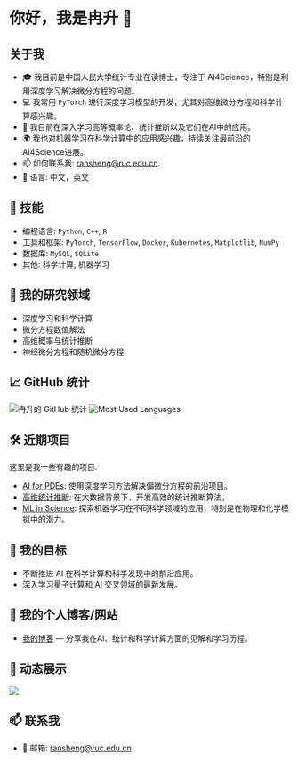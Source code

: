 # 你好，我是冉升 👋

## 关于我
- 🎓 我目前是中国人民大学统计专业在读博士，专注于 AI4Science，特别是利用深度学习解决微分方程的问题。
- 💻 我常用 `PyTorch` 进行深度学习模型的开发，尤其对高维微分方程和科学计算感兴趣。
- 🧠 我目前在深入学习高等概率论、统计推断以及它们在AI中的应用。
- 🌍 我也对机器学习在科学计算中的应用感兴趣，持续关注最前沿的AI4Science进展。
- 📫 如何联系我: ransheng@ruc.edu.cn.
- 💬 语言: 中文，英文

## 🔧 技能
- 编程语言: `Python`, `C++`, `R`
- 工具和框架: `PyTorch`, `TensorFlow`, `Docker`, `Kubernetes`, `Matplotlib`, `NumPy`
- 数据库: `MySQL`, `SQLite`
- 其他: 科学计算, 机器学习

## 🌟 我的研究领域
- 深度学习和科学计算
- 微分方程数值解法
- 高维概率与统计推断
- 神经微分方程和随机微分方程

## 📈 GitHub 统计
![冉升的 GitHub 统计](https://github-readme-stats.vercel.app/api?username=Ran-Sheng&show_icons=true&theme=radical)
![Most Used Languages](https://github-readme-stats.vercel.app/api/top-langs/?username=Ran-Sheng&layout=compact&theme=radical)

## 🛠️ 近期项目
这里是我一些有趣的项目:
- [AI for PDEs](项目链接): 使用深度学习方法解决偏微分方程的前沿项目。
- [高维统计推断](项目链接): 在大数据背景下，开发高效的统计推断算法。
- [ML in Science](项目链接): 探索机器学习在不同科学领域的应用，特别是在物理和化学模拟中的潜力。

## 🎯 我的目标
- 不断推进 AI 在科学计算和科学发现中的前沿应用。
- 深入学习量子计算和 AI 交叉领域的最新发展。

## 🔗 我的个人博客/网站
- [我的博客](https://你的个人博客链接) — 分享我在AI、统计和科学计算方面的见解和学习历程。

## 🎨 动态展示
![](https://github-profile-trophy.vercel.app/?username=Ran-Sheng&theme=onedark)

## 📫 联系我
- 📧 邮箱: ransheng@ruc.edu.cn
